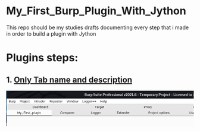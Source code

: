 # My_First_Burp_Plugin_With_Jython
This repo should be my studies drafts documenting every step that i made in order to build a plugin with Jython

# Plugins steps:
## 1. [Only Tab name and description](https://github.com/zeroc00I/My_First_Burp_Plugin_With_Jython/blob/main/tab_name_and_description.py)
![](img/tab_name_and_description.png)
